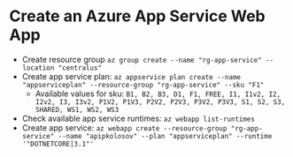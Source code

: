 ﻿# Create an Azure App Service Web App

- Create resource group `az group create --name "rg-app-service" --location "centralus"`
- Create app service
  plan: `az appservice plan create --name "appserviceplan" --resource-group "rg-app-service" --sku "F1"`
    - Available values for
      sku: `B1, B2, B3, D1, F1, FREE, I1, I1v2, I2, I2v2, I3, I3v2, P1V2, P1V3, P2V2, P2V3, P3V2, P3V3, S1, S2, S3, SHARED, WS1, WS2, WS3`
- Check available app service runtimes: `az webapp list-runtimes`
- Create app
  service: `az webapp create --resource-group "rg-app-service" --name "apipkolosov" --plan "appserviceplan" --runtime '"DOTNETCORE|3.1"'`